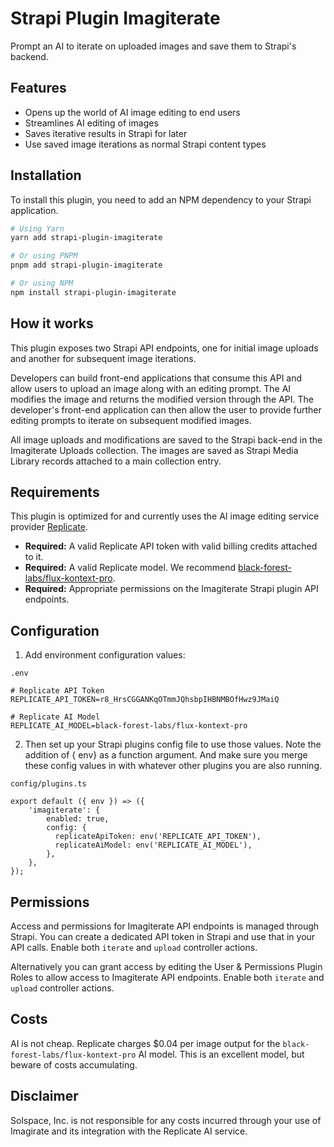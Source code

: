 # Strapi Plugin Imagiterate

Prompt an AI to iterate on uploaded images and save them to Strapi's backend.

## Features

- Opens up the world of AI image editing to end users
- Streamlines AI editing of images
- Saves iterative results in Strapi for later
- Use saved image iterations as normal Strapi content types

## Installation

To install this plugin, you need to add an NPM dependency to your Strapi application.

```sh
# Using Yarn
yarn add strapi-plugin-imagiterate

# Or using PNPM
pnpm add strapi-plugin-imagiterate

# Or using NPM
npm install strapi-plugin-imagiterate
```

## How it works

This plugin exposes two Strapi API endpoints, one for initial image uploads and another for subsequent image iterations.

Developers can build front-end applications that consume this API and allow users to upload an image along with an editing prompt. The AI modifies the image and returns the modified version through the API. The developer's front-end application can then allow the user to provide further editing prompts to iterate on subsequent modified images.

All image uploads and modifications are saved to the Strapi back-end in the Imagiterate Uploads collection. The images are saved as Strapi Media Library records attached to a main collection entry.

## Requirements

This plugin is optimized for and currently uses the AI image editing service provider [Replicate](https://replicate.com/).

- **Required:** A valid Replicate API token with valid billing credits attached to it.
- **Required:** A valid Replicate model. We recommend [black-forest-labs/flux-kontext-pro](https://replicate.com/black-forest-labs/flux-kontext-pro).
- **Required:** Appropriate permissions on the Imagiterate Strapi plugin API endpoints.

## Configuration

1. Add environment configuration values:

`.env`

```
# Replicate API Token
REPLICATE_API_TOKEN=r8_HrsCGGANKqOTmmJQhsbpIHBNMBOfHwz9JMaiQ

# Replicate AI Model
REPLICATE_AI_MODEL=black-forest-labs/flux-kontext-pro
```

2. Then set up your Strapi plugins config file to use those values. Note the addition of { env} as a function argument. And make sure you merge these config values in with whatever other plugins you are also running.

`config/plugins.ts`

```
export default ({ env }) => ({
	'imagiterate': {
		enabled: true,
		config: {
		  replicateApiToken: env('REPLICATE_API_TOKEN'),
		  replicateAiModel: env('REPLICATE_AI_MODEL'),
		},
	},
});
```

## Permissions

Access and permissions for Imagiterate API endpoints is managed through Strapi. You can create a dedicated API token in Strapi and use that in your API calls. Enable both `iterate` and `upload` controller actions.

Alternatively you can grant access by editing the User & Permissions Plugin Roles to allow access to Imagiterate API endpoints. Enable both `iterate` and `upload` controller actions.

## Costs

AI is not cheap. Replicate charges $0.04 per image output for the `black-forest-labs/flux-kontext-pro` AI model. This is an excellent model, but beware of costs accumulating.

## Disclaimer

Solspace, Inc. is not responsible for any costs incurred through your use of Imagirate and its integration with the Replicate AI service.